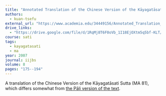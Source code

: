 ```yaml
---
title: "Annotated Translation of the Chinese Version of the Kāyagatāsati Sutta"
authors:
  - kuan-tsefu
external_url: "https://www.academia.edu/34449156/Annotated_Translation_of_the_Chinese_Version_of_the_K%C4%81yagat%C4%81sati_Sutta"
drive_links:
  - "https://drive.google.com/file/d/1RqMj8T6F0oVb_1I18EjOXtm5q5bf-KLT/view?usp=drivesdk"
course: sati
tags:
  - kayagatasati
  - ma
year: 2007
journal: iijbs
volume: 8
pages: "175--194"
---
```


A translation of the Chinese Version of the Kāyagatāsati Sutta (MA 81),
which differs somewhat from [the Pāli version of the text](/content/canon/mn119).
